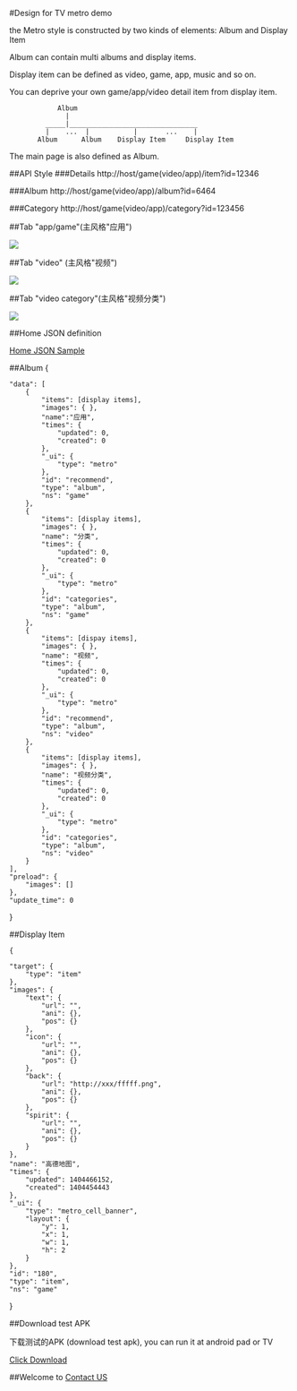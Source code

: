 #Design for TV metro demo

the Metro style is constructed by two kinds of elements:
Album and Display Item

Album can contain multi albums and display items.

Display item can be defined as video, game, app, music and so on.

You can deprive your own game/app/video detail item from display item.

                Album
                  |
             _____|________________________________
             |    ...  |           |       ...    |
           Album      Album    Display Item     Display Item
           
 The main page is also defined as Album.
 
##API Style
###Details
http://host/game(video/app)/item?id=12346

###Album
http://host/game(video/app)/album?id=6464

###Category
http://host/game(video/app)/category?id=123456
 
##Tab "app/game"(主风格"应用")

<img src="https://raw.githubusercontent.com/AiAndroid/stream/master/tv/game/en/app_en.png" />

##Tab "video" (主风格"视频")

<img src="https://raw.githubusercontent.com/AiAndroid/stream/master/tv/game/en/video_en.png"/>

##Tab "video category"(主风格"视频分类")

<img src="https://raw.githubusercontent.com/AiAndroid/stream/master/tv/game/en/video_list_en.png"/>

##Home JSON definition
<p>
<a href="https://raw.githubusercontent.com/AiAndroid/stream/master/tv/game/home.json">Home JSON Sample</a>
</p>

##Album
{

    "data": [
        {
            "items": [display items],
            "images": { },
            "name":"应用",
            "times": {
                "updated": 0,
                "created": 0
            },
            "_ui": {
                "type": "metro"
            },
            "id": "recommend",
            "type": "album",
            "ns": "game"
        },
        {
            "items": [display items],
            "images": { },
            "name": "分类",
            "times": {
                "updated": 0,
                "created": 0
            },
            "_ui": {
                "type": "metro"
            },
            "id": "categories",
            "type": "album",
            "ns": "game"
        },
        {
            "items": [dispay items],
            "images": { },
            "name": "视频",
            "times": {
                "updated": 0,
                "created": 0
            },
            "_ui": {
                "type": "metro"
            },
            "id": "recommend",
            "type": "album",
            "ns": "video"
        },
        {
            "items": [display items],
            "images": { },
            "name": "视频分类",
            "times": {
                "updated": 0,
                "created": 0
            },
            "_ui": {
                "type": "metro"
            },
            "id": "categories",
            "type": "album",
            "ns": "video"
        }
    ],
    "preload": {
        "images": []
    },
    "update_time": 0

}

##Display Item

    {
        
    "target": {
        "type": "item"
    },
    "images": {
        "text": {
            "url": "",
            "ani": {},
            "pos": {}
        },
        "icon": {
            "url": "",
            "ani": {},
            "pos": {}
        },
        "back": {
            "url": "http://xxx/fffff.png",
            "ani": {},
            "pos": {}
        },
        "spirit": {
            "url": "",
            "ani": {},
            "pos": {}
        }
    },
    "name": "高德地图",
    "times": {
        "updated": 1404466152,
        "created": 1404454443
    },
    "_ui": {
        "type": "metro_cell_banner",
        "layout": {
            "y": 1,
            "x": 1,
            "w": 1,
            "h": 2
        }
    },
    "id": "180",
    "type": "item",
    "ns": "game"
}
   


##Download test APK
<p>下载测试的APK (download test apk), you can run it at android pad or TV</p>
<a href="https://github.com/AiAndroid/stream/raw/master/tv/game/androidTV.apk">Click Download</a>

##Welcome to <a href="mailto:liuhuadong78@gmail.com">Contact US<a/>



